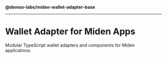 **@demox-labs/miden-wallet-adapter-base**

***

# Wallet Adapter for Miden Apps

Modular TypeScript wallet adapters and components for Miden applications.
